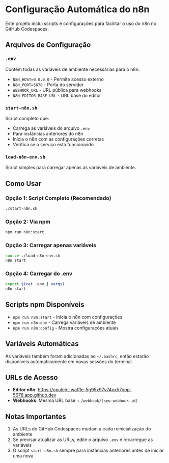 # Configuração Automática do n8n

Este projeto inclui scripts e configurações para facilitar o uso do n8n no GitHub Codespaces.

## Arquivos de Configuração

### `.env`
Contém todas as variáveis de ambiente necessárias para o n8n:
- `N8N_HOST=0.0.0.0` - Permite acesso externo
- `N8N_PORT=5678` - Porta do servidor
- `WEBHOOK_URL` - URL pública para webhooks
- `N8N_EDITOR_BASE_URL` - URL base do editor

### `start-n8n.sh`
Script completo que:
- Carrega as variáveis do arquivo `.env`
- Para instâncias anteriores do n8n
- Inicia o n8n com as configurações corretas
- Verifica se o serviço está funcionando

### `load-n8n-env.sh`
Script simples para carregar apenas as variáveis de ambiente.

## Como Usar

### Opção 1: Script Completo (Recomendado)
```bash
./start-n8n.sh
```

### Opção 2: Via npm
```bash
npm run n8n:start
```

### Opção 3: Carregar apenas variáveis
```bash
source ./load-n8n-env.sh
n8n start
```

### Opção 4: Carregar do .env
```bash
export $(cat .env | xargs)
n8n start
```

## Scripts npm Disponíveis

- `npm run n8n:start` - Inicia o n8n com configurações
- `npm run n8n:env` - Carrega variáveis de ambiente
- `npm run n8n:config` - Mostra configurações atuais

## Variáveis Automáticas

As variáveis também foram adicionadas ao `~/.bashrc`, então estarão disponíveis automaticamente em novas sessões do terminal.

## URLs de Acesso

- **Editor n8n**: https://opulent-waffle-5g95x97v74xxh7ppp-5678.app.github.dev
- **Webhooks**: Mesma URL base + `/webhook/[seu-webhook-id]`

## Notas Importantes

1. As URLs do GitHub Codespaces mudam a cada reinicialização do ambiente
2. Se precisar atualizar as URLs, edite o arquivo `.env` e recarregue as variáveis
3. O script `start-n8n.sh` sempre para instâncias anteriores antes de iniciar uma nova
